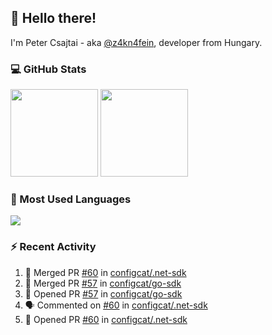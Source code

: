 ## 👋 Hello there!

I'm Peter Csajtai - aka [@z4kn4fein](https://github.com/z4kn4fein), developer from Hungary.

### 💻 GitHub Stats

<div>
  <img height="140px" src="https://github-readme-stats-pcsajtai.vercel.app/api?username=z4kn4fein&show_icons=true&hide_border=true&count_private=true&custom_title=Stats&theme=dracula&line_height=24&hide_title=true">
  <img height="140px" src="https://streak-stats.demolab.com?user=z4kn4fein&theme=dracula&hide_border=true">
  
</div>

### :toolbox: Most Used Languages

<img src="https://github-readme-stats-pcsajtai.vercel.app/api/top-langs/?username=z4kn4fein&theme=dracula&hide_border=true&layout=compact&langs_count=8&hide_title=true">

### :zap: Recent Activity

<!--START_SECTION:activity-->
1. 🎉 Merged PR [#60](https://github.com/configcat/.net-sdk/pull/60) in [configcat/.net-sdk](https://github.com/configcat/.net-sdk)
2. 🎉 Merged PR [#57](https://github.com/configcat/go-sdk/pull/57) in [configcat/go-sdk](https://github.com/configcat/go-sdk)
3. 💪 Opened PR [#57](https://github.com/configcat/go-sdk/pull/57) in [configcat/go-sdk](https://github.com/configcat/go-sdk)
4. 🗣 Commented on [#60](https://github.com/configcat/.net-sdk/issues/60) in [configcat/.net-sdk](https://github.com/configcat/.net-sdk)
5. 💪 Opened PR [#60](https://github.com/configcat/.net-sdk/pull/60) in [configcat/.net-sdk](https://github.com/configcat/.net-sdk)
<!--END_SECTION:activity-->
